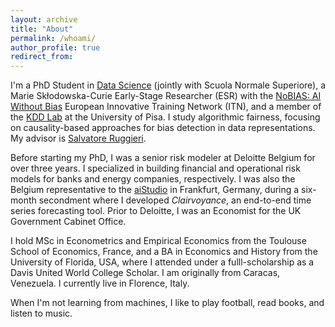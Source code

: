 ```yaml
---
layout: archive
title: "About"
permalink: /whoami/
author_profile: true
redirect_from:
---
```


I'm a PhD Student in [Data Science](https://www.phd-ai.it/) (jointly with Scuola Normale Superiore), a Marie Skłodowska-Curie Early-Stage Researcher (ESR) with the [NoBIAS: AI Without Bias](https://nobias-project.eu/) European Innovative Training Network (ITN), and a member of the [KDD Lab](https://kdd.isti.cnr.it/) at the University of Pisa. I study algorithmic fairness, focusing on causality-based approaches for bias detection in data representations. My advisor is [Salvatore Ruggieri](http://pages.di.unipi.it/ruggieri/).

Before starting my PhD, I was a senior risk modeler at Deloitte Belgium for over three years. I specialized in building financial and operational risk models for banks and energy companies, respectively. I was also the Belgium representative to the [aiStudio](https://www2.deloitte.com/de/de/pages/risk/solutions/aistudio.html) in Frankfurt, Germany, during a six-month secondment where I developed *Clairvoyance*, an end-to-end time series forecasting tool. Prior to Deloitte, I was an Economist for the UK Government Cabinet Office.

I hold MSc in Econometrics and Empirical Economics from the Toulouse School of Economics, France, and a BA in Economics and History from the University of Florida, USA, where I attended under a fulll-scholarship as a Davis United World College Scholar. I am originally from Caracas, Venezuela. I currently live in Florence, Italy.

When I'm not learning from machines, I like to play football, read books, and listen to music.

